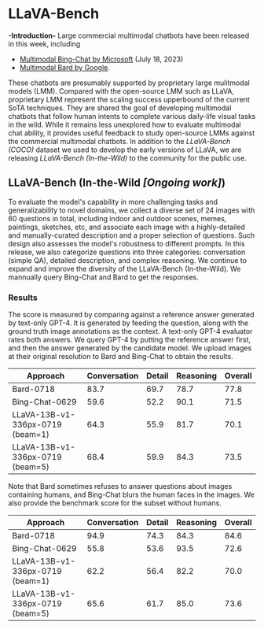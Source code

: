 # LLaVA-Bench

**-Introduction-**  Large commercial multimodal chatbots have been released in this week, including 
- [Multimodal Bing-Chat by Microsoft](https://blogs.bing.com/search/july-2023/Bing-Chat-Enterprise-announced,-multimodal-Visual-Search-rolling-out-to-Bing-Chat) (July 18, 2023) 
- [Multimodal Bard by Google](https://bard.google.com/). 

These chatbots are presumably supported by proprietary large mulitmodal models (LMM). Compared with the open-source LMM such as LLaVA, proprietary LMM represent the scaling success upperbound of the current SoTA techniques. They are shared the goal of developing multimodal chatbots that follow human intents to complete various daily-life visual tasks in the wild. While it remains less unexplored how to evaluate multimodal chat ability, it provides useful feedback to study open-source LMMs against the commercial multimodal chatbots. In addition to the *LLaVA-Bench (COCO)* dataset we used to develop the early versions of LLaVA, we are releasing  *LLaVA-Bench (In-the-Wild)* to the community for the public use.

## LLaVA-Bench (In-the-Wild *[Ongoing work]*)

To evaluate the model's capability in more challenging tasks and generalizability to novel domains, we collect a diverse set of 24 images with 60 questions in total, including indoor and outdoor scenes, memes, paintings, sketches, etc, and associate each image with a highly-detailed and manually-curated description and a proper selection of questions. Such design also assesses the model's robustness to different prompts. In this release, we also categorize questions into three categories: conversation (simple QA), detailed description, and complex reasoning. We continue to expand and improve the diversity of the LLaVA-Bench (In-the-Wild).  We mannually query Bing-Chat and Bard to get the responses. 

### Results

The score is measured by comparing against a reference answer generated by text-only GPT-4. It is generated by feeding the question, along with the ground truth image annotations as the context. A text-only GPT-4 evaluator rates both answers. We query GPT-4 by putting the reference answer first, and then the answer generated by the candidate model. We upload images at their original resolution to Bard and Bing-Chat to obtain the results.

| Approach       | Conversation | Detail | Reasoning | Overall |
|----------------|--------------|--------|-----------|---------|
| Bard-0718      | 83.7         | 69.7   | 78.7      | 77.8    |
| Bing-Chat-0629 | 59.6         | 52.2   | 90.1      | 71.5    |
| LLaVA-13B-v1-336px-0719 (beam=1) | 64.3         | 55.9   | 81.7      | 70.1    |
| LLaVA-13B-v1-336px-0719 (beam=5) | 68.4         | 59.9   | 84.3      | 73.5    |

Note that Bard sometimes refuses to answer questions about images containing humans, and Bing-Chat blurs the human faces in the images. We also provide the benchmark score for the subset without humans.

| Approach       | Conversation | Detail | Reasoning | Overall |
|----------------|--------------|--------|-----------|---------|
| Bard-0718      | 94.9         | 74.3   | 84.3      | 84.6    |
| Bing-Chat-0629 | 55.8         | 53.6   | 93.5      | 72.6    |
| LLaVA-13B-v1-336px-0719 (beam=1) | 62.2         | 56.4   | 82.2      | 70.0    |
| LLaVA-13B-v1-336px-0719 (beam=5) | 65.6         | 61.7   | 85.0      | 73.6    |
